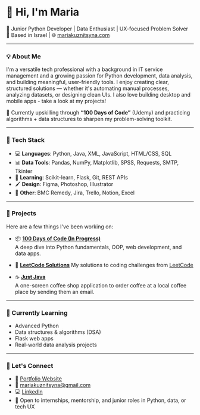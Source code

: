 # 👋 Hi, I'm Maria

🎯 Junior Python Developer | Data Enthusiast | UX-focused Problem Solver  
📍 Based in Israel | 🌐 [mariakuznitsyna.com](https://www.mariakuznitsyna.com)

---

### 💡 About Me

I'm a versatile tech professional with a background in IT service management and a growing passion for Python development, data analysis, and building meaningful, user-friendly tools. I enjoy creating clear, structured solutions — whether it's automating manual processes, analyzing datasets, or designing clean UIs. I also love building desktop and mobile apps - take a look at my projects! 

🔧 Currently upskilling through **“100 Days of Code”** (Udemy) and practicing algorithms + data structures to sharpen my problem-solving toolkit.

---

### 🧰 Tech Stack

- 💻 **Languages**: Python, Java, XML, JavaScript, HTML/CSS, SQL  
- 📊 **Data Tools**: Pandas, NumPy, Matplotlib, SPSS, Requests, SMTP, Tkinter
- 🧠 **Learning**: Scikit-learn, Flask, Git, REST APIs  
- 🖌️ **Design**: Figma, Photoshop, Illustrator  
- 🧩 **Other**: BMC Remedy, Jira, Trello, Notion, Excel

---

### 🚀 Projects

Here are a few things I've been working on:

- 📦 **[100 Days of Code (In Progress)](https://github.com/mariakuznitsyna/100-days-of-code)**  
  A deep dive into Python fundamentals, OOP, web development, and data apps.

- 🧠 **[LeetCode Solutions](https://github.com/mariakuznitsyna/leetcode-solutions)**
  My solutions to coding challenges from [LeetCode](https://leetcode.com)
  
- ☕ **[Just Java](https://github.com/mariakuznitsyna/JustJava)**  
  A one-screen coffee shop application to order coffee at a local coffee place by sending them an email. 

---

### 🌱 Currently Learning

- Advanced Python
- Data structures & algorithms (DSA)
- Flask web apps
- Real-world data analysis projects

---

### 💬 Let's Connect

- 💼 [Portfolio Website](https://www.mariakuznitsyna.com)  
- 📧 mariakuznitsyna@gmail.com  
- 💻 [LinkedIn](https://www.linkedin.com/in/mariakuznitsyna/)  
- 🧠 Open to internships, mentorship, and junior roles in Python, data, or tech UX
